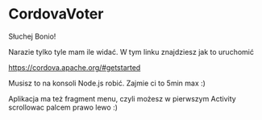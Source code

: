 # CordovaVoter

Słuchej Bonio!

Narazie tylko tyle mam ile widać. W tym linku znajdziesz jak to uruchomić

https://cordova.apache.org/#getstarted

Musisz to na konsoli Node.js robić. Zajmie ci to 5min max :)

Aplikacja ma też fragment menu, czyli możesz w pierwszym Activity scrollowac palcem prawo lewo :)
